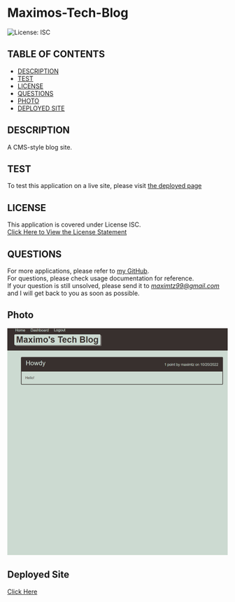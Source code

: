 # Maximos-Tech-Blog

![License: ISC](https://img.shields.io/badge/License-ISC-blue.svg)

## TABLE OF CONTENTS

- [DESCRIPTION](#description)<br>
- [TEST](#test)<br>
- [LICENSE](#license)<br>
- [QUESTIONS](#questions)<br>
- [PHOTO](#photo)
- [DEPLOYED SITE](#deployed-site)

## DESCRIPTION

A CMS-style blog site.

## TEST

To test this application on a live site, please visit [the deployed page](https://maximos-tech-blog.herokuapp.com/)

## LICENSE

This application is covered under License ISC.<br>
[Click Here to View the License Statement](https://opensource.org/licenses/ISC)<br>

## QUESTIONS

For more applications, please refer to [my GitHub](https://github.com/maximtz13).<br>
For questions, please check usage documentation for reference.<br>
If your question is still unsolved, please send it to *maximtz99@gmail.com* and I will get back to you as soon as possible.

## Photo

!["Sample Photo"](<./assets/img/Screenshot (36).png>)

## Deployed Site

[Click Here](https://maximos-tech-blog.herokuapp.com)
